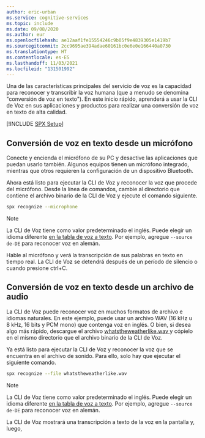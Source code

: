 ```yaml
---
author: eric-urban
ms.service: cognitive-services
ms.topic: include
ms.date: 09/08/2020
ms.author: eur
ms.openlocfilehash: ae12aaf1fe15554246c9b05f9e4839305e1419b7
ms.sourcegitcommit: 2cc9695ae394adae60161bc0e6e0e166440a0730
ms.translationtype: HT
ms.contentlocale: es-ES
ms.lasthandoff: 11/03/2021
ms.locfileid: "131501992"
---
```

Una de las características principales del servicio de voz es la capacidad para reconocer y transcribir la voz humana (que a menudo se denomina "conversión de voz en texto"). En este inicio rápido, aprenderá a usar la CLI de Voz en sus aplicaciones y productos para realizar una conversión de voz en texto de alta calidad.

[!INCLUDE [SPX Setup](../../spx-setup.md)]

## <a name="speech-to-text-from-microphone"></a>Conversión de voz en texto desde un micrófono

Conecte y encienda el micrófono de su PC y desactive las aplicaciones que puedan usarlo también. Algunos equipos tienen un micrófono integrado, mientras que otros requieren la configuración de un dispositivo Bluetooth.

Ahora está listo para ejecutar la CLI de Voz y reconocer la voz que procede del micrófono. Desde la línea de comandos, cambie al directorio que contiene el archivo binario de la CLI de Voz y ejecute el comando siguiente.

```bash
spx recognize --microphone
```

> [!NOTE]
> La CLI de Voz tiene como valor predeterminado el inglés. Puede elegir un idioma diferente [en la tabla de voz a texto](../../../../language-support.md).
> Por ejemplo, agregue `--source de-DE` para reconocer voz en alemán.

Hable al micrófono y verá la transcripción de sus palabras en texto en tiempo real. La CLI de Voz se detendrá después de un período de silencio o cuando presione ctrl+C.

## <a name="speech-to-text-from-audio-file"></a>Conversión de voz en texto desde un archivo de audio

La CLI de Voz puede reconocer voz en muchos formatos de archivo e idiomas naturales. En este ejemplo, puede usar un archivo WAV (16 kHz u 8 kHz, 16 bits y PCM mono) que contenga voz en inglés. O bien, si desea algo más rápido, descargue el archivo <a href="https://github.com/Azure-Samples/cognitive-services-speech-sdk/blob/master/samples/csharp/sharedcontent/console/whatstheweatherlike.wav" download="whatstheweatherlike" target="_blank">whatstheweatherlike.wav <span class="docon docon-download x-hidden-focus"></span></a> y cópielo en el mismo directorio que el archivo binario de la CLI de Voz.

Ya está listo para ejecutar la CLI de Voz y reconocer la voz que se encuentra en el archivo de sonido. Para ello, solo hay que ejecutar el siguiente comando.

```bash
spx recognize --file whatstheweatherlike.wav
```

> [!NOTE]
> La CLI de Voz tiene como valor predeterminado el inglés. Puede elegir un idioma diferente [en la tabla de voz a texto](../../../../language-support.md).
> Por ejemplo, agregue `--source de-DE` para reconocer voz en alemán.

La CLI de Voz mostrará una transcripción a texto de la voz en la pantalla y, luego,
